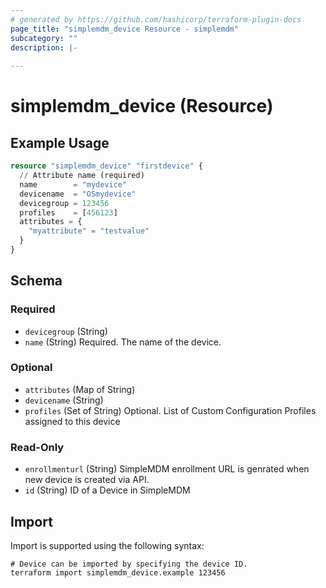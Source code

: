 ```yaml
---
# generated by https://github.com/hashicorp/terraform-plugin-docs
page_title: "simplemdm_device Resource - simplemdm"
subcategory: ""
description: |-
  
---
```


# simplemdm_device (Resource)



## Example Usage

```terraform
resource "simplemdm_device" "firstdevice" {
  // Attribute name (required)
  name        = "mydevice"
  devicename  = "OSmydevice"
  devicegroup = 123456
  profiles    = [456123]
  attributes = {
    "myattribute" = "testvalue"
  }
}
```

<!-- schema generated by tfplugindocs -->
## Schema

### Required

- `devicegroup` (String)
- `name` (String) Required. The name of the device.

### Optional

- `attributes` (Map of String)
- `devicename` (String)
- `profiles` (Set of String) Optional. List of Custom Configuration Profiles assigned to this device

### Read-Only

- `enrollmenturl` (String) SimpleMDM enrollment URL is genrated when new device is created via API.
- `id` (String) ID of a Device in SimpleMDM

## Import

Import is supported using the following syntax:

```shell
# Device can be imported by specifying the device ID.
terraform import simplemdm_device.example 123456
```
